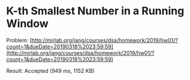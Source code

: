 # K-th Smallest Number in a Running Window
Problem: [http://mirlab.org/jang/courses/dsa/homework/2019/hw01/?count=1&dueDate=20190318%2023:59:59](http://mirlab.org/jang/courses/dsa/homework/2019/hw01/?count=1&dueDate=20190318%2023:59:59)  

Result: Accepted (949 ms, 1152 KB)